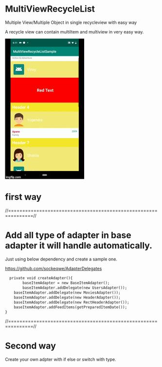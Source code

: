 # MultiViewRecycleList
Multiple View/Multiple Object in single recycleview with easy way


A recycle view can contain multiItem and multiview in very easy way.

![alt text](https://github.com/datanapps/MultiViewRecycleList/blob/master/screens/multimedia_1.gif)


# first way
//===============================================================//

# Add all type of adapter in base adapter it will handle automatically.


Just using below dependency and create a sample one.


https://github.com/sockeqwe/AdapterDelegates

      private void createAdapter(){
            baseItemAdapter = new BaseItemAdapter();
            baseItemAdapter.addDelegate(new UsersAdapter());
        baseItemAdapter.addDelegate(new MoviesAdapter());
        baseItemAdapter.addDelegate(new HeaderAdapter());
        baseItemAdapter.addDelegate(new RectHeaderAdapter());
        baseItemAdapter.addFeedItems(getPreparedItemDate());
    }

//===============================================================//
# Second way

Create your own adpter with if else or switch with type.
